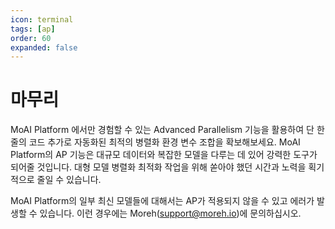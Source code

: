 ```yaml
---
icon: terminal
tags: [ap]
order: 60
expanded: false
---
```


# 마무리

MoAI Platform 에서만 경험할 수 있는 Advanced Parallelism 기능을 활용하여 단 한줄의 코드 추가로 자동화된 최적의 병렬화 환경 변수 조합을 확보해보세요. MoAI Platform의 AP 기능은 대규모 데이터와 복잡한 모델을 다루는 데 있어 강력한 도구가 되어줄 것입니다. 대형 모델 병렬화 최적화 작업을 위해 쏟아야 했던 시간과 노력을 획기적으로 줄일 수 있습니다.

MoAI Platform의 일부 최신 모델들에 대해서는 AP가 적용되지 않을 수 있고 에러가 발생할 수 있습니다. 이런 경우에는 Moreh(support@moreh.io)에 문의하십시오.